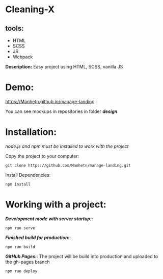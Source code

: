 # Cleaning-X

## tools:
- HTML
- SCSS
- JS
- Webpack

**Description:** Easy project using HTML, SCSS, vanilla JS

# Demo:

https://Manhetn.github.io/manage-landing

You can see mockups in repositories in folder **_design_**

# Installation:
_node.js and npm must be installed to work with the project_

Copy the project to your computer:

```
git clone https://github.com/Manhetn/manage-landing.git
```

Install Dependencies:

```
npm install
```

# Working with a project:

**_Development mode with server startup:_**:

```
npm run serve
```

**_Finished build for production:_**: 

```
npm run build
```

**_GitHub Pages:_**:  The project will be build into production and uploaded to the gh-pages branch

```
npm run deploy
```
